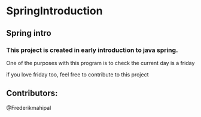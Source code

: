 # SpringIntroduction
## Spring intro

###  This project is created in early introduction to java spring.

One of the purposes with this program is to check the current day is a friday

if you love friday too, feel free to contribute to this project


## Contributors:
@Frederikmahipal


